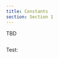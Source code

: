 ```yaml
---
title: Constants
section: Section 1
---
```


TBD

```go file=./constants.gno
```

Test:

```go file=./constants_test.gno
```
